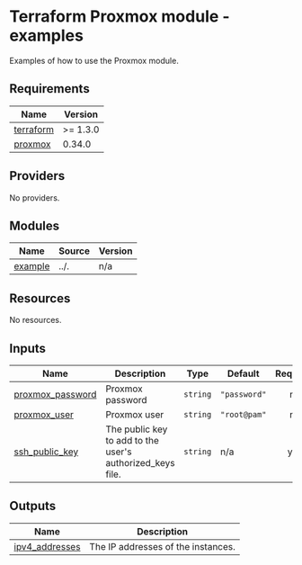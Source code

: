 # Terraform Proxmox module - examples

Examples of how to use the Proxmox module.

<!-- markdownlint-disable MD033 -->
<!-- BEGIN_TF_DOCS -->
## Requirements

| Name | Version |
|------|---------|
| <a name="requirement_terraform"></a> [terraform](#requirement\_terraform) | >= 1.3.0 |
| <a name="requirement_proxmox"></a> [proxmox](#requirement\_proxmox) | 0.34.0 |

## Providers

No providers.

## Modules

| Name | Source | Version |
|------|--------|---------|
| <a name="module_example"></a> [example](#module\_example) | ../. | n/a |

## Resources

No resources.

## Inputs

| Name | Description | Type | Default | Required |
|------|-------------|------|---------|:--------:|
| <a name="input_proxmox_password"></a> [proxmox\_password](#input\_proxmox\_password) | Proxmox password | `string` | `"password"` | no |
| <a name="input_proxmox_user"></a> [proxmox\_user](#input\_proxmox\_user) | Proxmox user | `string` | `"root@pam"` | no |
| <a name="input_ssh_public_key"></a> [ssh\_public\_key](#input\_ssh\_public\_key) | The public key to add to the user's authorized\_keys file. | `string` | n/a | yes |

## Outputs

| Name | Description |
|------|-------------|
| <a name="output_ipv4_addresses"></a> [ipv4\_addresses](#output\_ipv4\_addresses) | The IP addresses of the instances. |
<!-- END_TF_DOCS -->
<!-- markdownlint-enable MD033 -->
